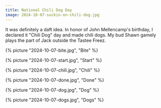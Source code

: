 ```yaml
---
title: National Chili Dog Day
image: 2024-10-07-suckin-on-chili-dog.jpg
---
```


It was definitely a daft idea. In honor of John Mellencamp's birthday, I
declared it "Chili Dog" day and made chili dogs. My bud Shawn gamely plays the
part of Jack outside the Tastee Freez.

<!--more-->

{% picture "2024-10-07-bite.jpg", "Bite" %}

{% picture "2024-10-07-start.jpg", "Start" %}

{% picture "2024-10-07-chili.jpg", "Chili" %}

{% picture "2024-10-07-done.jpg", "Done" %}

{% picture "2024-10-07-dog.jpg", "Dog" %}

{% picture "2024-10-07-dogs.jpg", "Dogs" %}
